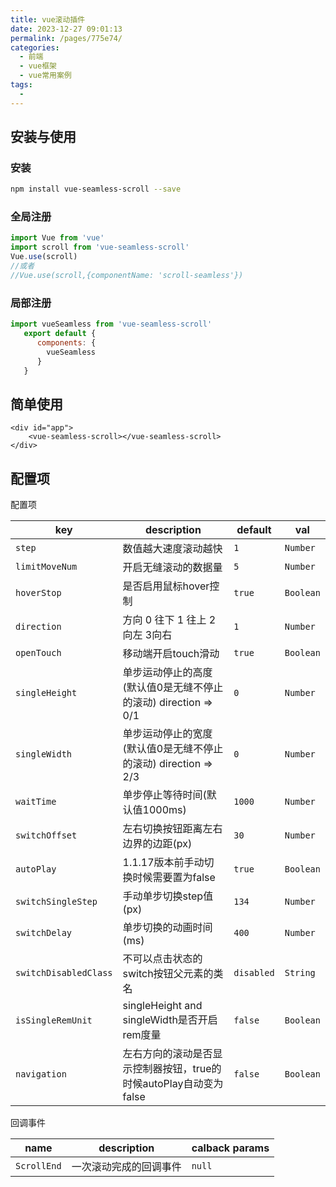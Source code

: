 ```yaml
---
title: vue滚动插件
date: 2023-12-27 09:01:13
permalink: /pages/775e74/
categories:
  - 前端
  - vue框架
  - vue常用案例
tags:
  - 
---
```

## 安装与使用

### 安装

```sh
npm install vue-seamless-scroll --save
```

### 全局注册

```js
import Vue from 'vue'
import scroll from 'vue-seamless-scroll'
Vue.use(scroll)
//或者
//Vue.use(scroll,{componentName: 'scroll-seamless'})
```

### 局部注册

```js
import vueSeamless from 'vue-seamless-scroll'
   export default {
      components: {
        vueSeamless
      }
   }


```

## 简单使用

```vue
<div id="app">
    <vue-seamless-scroll></vue-seamless-scroll>
</div>
```

## 配置项

配置项

| key                   | description                                                  | default    | val       |
| --------------------- | ------------------------------------------------------------ | ---------- | --------- |
| `step`                | 数值越大速度滚动越快                                         | `1`        | `Number`  |
| `limitMoveNum`        | 开启无缝滚动的数据量                                         | `5`        | `Number`  |
| `hoverStop`           | 是否启用鼠标hover控制                                        | `true`     | `Boolean` |
| `direction`           | 方向 0 往下 1 往上 2向左 3向右                               | `1`        | `Number`  |
| `openTouch`           | 移动端开启touch滑动                                          | `true`     | `Boolean` |
| `singleHeight`        | 单步运动停止的高度(默认值0是无缝不停止的滚动) direction => 0/1 | `0`        | `Number`  |
| `singleWidth`         | 单步运动停止的宽度(默认值0是无缝不停止的滚动) direction => 2/3 | `0`        | `Number`  |
| `waitTime`            | 单步停止等待时间(默认值1000ms)                               | `1000`     | `Number`  |
| `switchOffset`        | 左右切换按钮距离左右边界的边距(px)                           | `30`       | `Number`  |
| `autoPlay`            | 1.1.17版本前手动切换时候需要置为false                        | `true`     | `Boolean` |
| `switchSingleStep`    | 手动单步切换step值(px)                                       | `134`      | `Number`  |
| `switchDelay`         | 单步切换的动画时间(ms)                                       | `400`      | `Number`  |
| `switchDisabledClass` | 不可以点击状态的switch按钮父元素的类名                       | `disabled` | `String`  |
| `isSingleRemUnit`     | singleHeight and singleWidth是否开启rem度量                  | `false`    | `Boolean` |
| `navigation`          | 左右方向的滚动是否显示控制器按钮，true的时候autoPlay自动变为false | `false`    | `Boolean` |

回调事件

| name        | description            | calback params |
| ----------- | ---------------------- | -------------- |
| `ScrollEnd` | 一次滚动完成的回调事件 | `null`         |